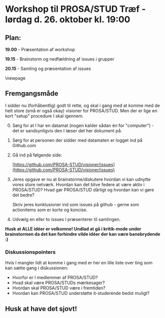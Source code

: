 # Workshop til PROSA/STUD Træf - lørdag d. 26. oktober kl. 19:00

## Plan:

**19.00** - Præsentation af workshop

**19.15** - Brainstorm og nedfældning af issues i grupper

**20.15** - Samling og præsentation af issues

\newpage

## Fremgangsmåde

I sidder nu (forhåbentlig) godt til rette, og skal i gang med at komme med de
helt store (små er også okay) visioner for PROSA/STUD. Men der er lige en kort
"setup" procedure I skal igennem.

0. Sørg for at I har en datamat (nogen kalder sådan én for "computer") - det er
   sandsynligvis den I læser det her dokument på.
1. Sørg for at personen der sidder med datamaten er logget ind på Github.com
2. Gå ind på følgende side:

    [https://github.com/PROSA-STUD/visioner/issues](https://github.com/PROSA-STUD/visioner/issues)

3. Jeres opgave er nu at brainstorme/diskutere hvordan vi kan udnytte vores
   store netværk. Hvordan kan det blive federe at være aktiv i PROSA/STUD? Hvad
   gør PROSA/STUD dårligt og hvordan kan vi gøre det bedre?

   Skriv jeres konklusioner ind som issues på github - gerne som actionitems
   som er korte og koncise.

4. Udvælg en eller to issues I præsenterer til samlingen.


**Husk at ALLE idéer er velkomne! Undlad at gå i kritik-mode under brainstormen
da det kan forhindre vilde idéer der kan være banebrydende :)**

### Diskussionspointers

Hvis I mangler lidt at komme i gang med er her en lille liste over ting som kan
sætte gang i diskussionen:

- Hvorfor er I medlemmer af PROSA/STUD?
- Hvad skal være PROSA/STUDs mærkesager?
- Hvordan skal PROSA/STUD være i fremtiden?
- Hvordan kan PROSA/STUD understøtte it-studerende bedst muligt?

## Husk at have det sjovt!

